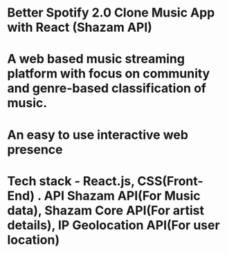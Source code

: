 # Better Spotify 2.0 Clone Music App with React (Shazam API)

# A web based music streaming platform with focus on community and genre-based classification of music.

# An easy to use interactive web presence 

# Tech stack - React.js, CSS(Front-End) . API Shazam API(For Music data), Shazam Core API(For artist details), IP Geolocation API(For user location)



